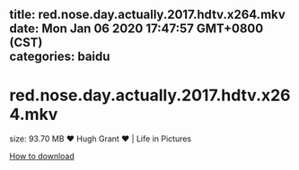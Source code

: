
title: red.nose.day.actually.2017.hdtv.x264.mkv
date: Mon Jan 06 2020 17:47:57 GMT+0800 (CST)    
categories: baidu
---

# red.nose.day.actually.2017.hdtv.x264.mkv
size: 93.70 MB
 ❤ Hugh Grant ❤ | Life in Pictures
 

[How to download](https://bpcam.bemobtrk.com/go/2ceec3aa-1ca2-46d6-b9ff-aaa5c184517c?jno=3200)